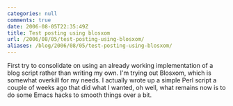```yaml
---
categories: null
comments: true
date: 2006-08-05T22:35:49Z
title: Test posting using blosxom
url: /2006/08/05/test-posting-using-blosxom/
aliases: /blog/2006/08/05/test-posting-using-blosxom/
---
```


First try to consolidate on using an already working implementation of a
blog script rather than writing my own.  I'm trying out Blosxom, which
is somewhat overkill for my needs.  I actually wrote up a simple Perl
script a couple of weeks ago that did what I wanted, oh well, what
remains now is to do some Emacs hacks to smooth things over a bit.
